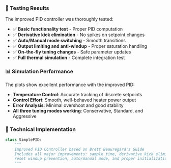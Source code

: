 
### 🧪 Testing Results

The improved PID controller was thoroughly tested:

- ✅ **Basic functionality test** - Proper PID computation
- ✅ **Derivative kick elimination** - No spikes on setpoint changes  
- ✅ **Auto/Manual mode switching** - Smooth transitions
- ✅ **Output limiting and anti-windup** - Proper saturation handling
- ✅ **On-the-fly tuning changes** - Safe parameter updates
- ✅ **Full thermal simulation** - Complete integration test

### 📊 Simulation Performance

The plots show excellent performance with the improved PID:

- **Temperature Control**: Accurate tracking of discrete setpoints
- **Control Effort**: Smooth, well-behaved heater power output
- **Error Analysis**: Minimal overshoot and good stability
- **All three tuning modes working**: Conservative, Standard, and Aggressive

### 🔧 Technical Implementation

```python
class SimplePID:
    """
    Improved PID Controller based on Brett Beauregard's Guide
    Includes all major improvements: sample time, derivative kick elimination,
    reset windup prevention, auto/manual mode, and proper initialization
    """
```
